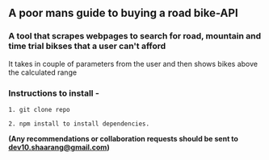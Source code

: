 ## A poor mans guide to buying a road bike-API

### A tool that scrapes webpages to search for road, mountain and time trial bikses that a user can't afford

It takes in couple of parameters from the user and then shows bikes above the calculated range

### Instructions to install - 

```
1. git clone repo 

2. npm install to install dependencies.

```
__(Any recommendations or collaboration requests should be sent to dev10.shaarang@gmail.com)__
